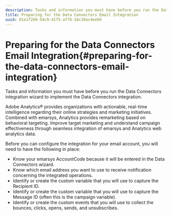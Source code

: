 ```yaml
---
description: Tasks and information you must have before you run the Data Connectors integration wizard to implement the Data Connectors integration.
title: Preparing for the Data Connectors Email Integration
uuid: 01e1f269-54c9-4175-aff8-16c39ac4ee9d
---
```


# Preparing for the Data Connectors Email Integration{#preparing-for-the-data-connectors-email-integration}

Tasks and information you must have before you run the Data Connectors integration wizard to implement the Data Connectors integration.

Adobe Analytics® provides organizations with actionable, real-time intelligence regarding their online strategies and marketing initiatives. Combined with emarsys, Analytics provides remarketing based on behavioral targeting. Improve target marketing and understand campaign effectiveness through seamless integration of emarsys and Analytics web analytics data.

Before you can configure the integration for your email account, you will need to have the following in place:

* Know your emarsys AccountCode because it will be entered in the Data Connectors wizard.
* Know which email address you want to use to receive notification concerning the integrated operations.
* Identify or create the custom variable that you will use to capture the Recipient ID.
* Identify or create the custom variable that you will use to capture the Message ID (often this is the campaign variable).
* Identify or create the custom events that you will use to collect the bounces, clicks, opens, sends, and unsubscribes.


